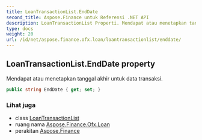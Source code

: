 ```yaml
---
title: LoanTransactionList.EndDate
second_title: Aspose.Finance untuk Referensi .NET API
description: LoanTransactionList Properti. Mendapat atau menetapkan tanggal akhir untuk data transaksi.
type: docs
weight: 20
url: /id/net/aspose.finance.ofx.loan/loantransactionlist/enddate/
---
```

## LoanTransactionList.EndDate property

Mendapat atau menetapkan tanggal akhir untuk data transaksi.

```csharp
public string EndDate { get; set; }
```

### Lihat juga

* class [LoanTransactionList](../)
* ruang nama [Aspose.Finance.Ofx.Loan](../../loantransactionlist/)
* perakitan [Aspose.Finance](../../../)


